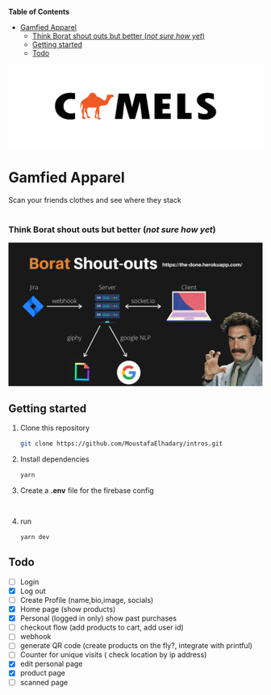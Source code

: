 <!-- START doctoc generated TOC please keep comment here to allow auto update -->
<!-- DON'T EDIT THIS SECTION, INSTEAD RE-RUN doctoc TO UPDATE -->
**Table of Contents**

- [Gamfied Apparel](#gamfied-apparel)
    - [Think Borat shout outs but better (*not sure how yet*)](#think-borat-shout-outs-but-better-not-sure-how-yet)
  - [Getting started](#getting-started)
  - [Todo](#todo)

<!-- END doctoc generated TOC please keep comment here to allow auto update -->

![alt text](public/camels.png)

# Gamfied Apparel

Scan your friends clothes and see where they stack
<br /> <br/>
### Think Borat shout outs but better (*not sure how yet*)

![alt text](public/13.png)


## Getting started

1. Clone this repository

   ```bash
   git clone https://github.com/MoustafaElhadary/intros.git
   ```

2. Install dependencies

      ```bash
      yarn
      ```
3. Create a **.env** file for the firebase config

    ```env
  
    ```
4. run 

      ```bash
      yarn dev
      ```


## Todo

- [ ] Login
- [x] Log out
- [ ] Create Profile (name,bio,image, socials)
- [x] Home page (show products)
- [x] Personal (logged in only) show past purchases
- [ ] checkout flow (add products to cart, add user id)
- [ ] webhook
- [ ] generate QR code (create products on the fly?, integrate with printful)
- [ ] Counter for unique visits ( check location by ip address)
- [x] edit personal page
- [x] product page
- [ ] scanned page
